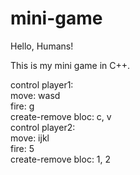 # mini-game

Hello, Humans!

This is my mini game in C++.

control player1: <br>
      move: wasd <br>
      fire: g <br>
      create-remove bloc: c, v <br>
control player2: <br>
      move: ijkl <br>
      fire: 5 <br>
      create-remove bloc: 1, 2 <br>
